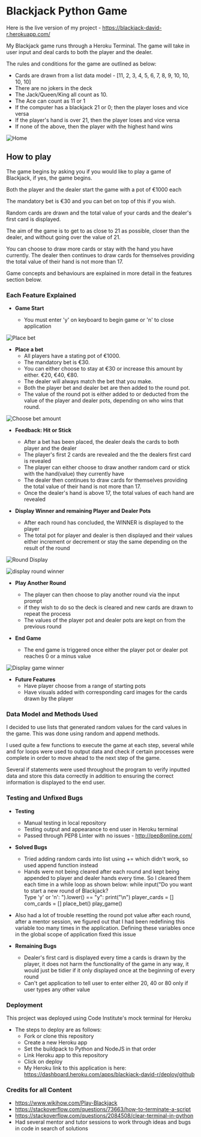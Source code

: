 

# Blackjack Python Game

Here is the live version of my project - https://blackjack-david-r.herokuapp.com/

My Blackjack game runs through a Heroku Terminal. The game will take in user input and deal cards to both the player and the dealer. 

The rules and conditions for the game are outlined as below:
- Cards are drawn from a list data model - [11, 2, 3, 4, 5, 6, 7, 8, 9, 10, 10, 10, 10]
- There are no jokers in the deck
- The Jack/Queen/King all count as 10.
- The Ace can count as 11 or 1
- If the computer has a blackjack 21 or 0; then the player loses and vice versa
- If the player's hand is over 21, then the player loses and vice versa
- If none of the above, then the player with the highest hand wins

![Home](https://user-images.githubusercontent.com/91907661/159094522-10c92534-568c-4398-9542-15e0346a1be1.png)


## How to play
The game begins by asking you if you would like to play a game of Blackjack, if yes, the game begins.

Both the player and the dealer start the game with a pot of €1000 each

The mandatory bet is €30 and you can bet on top of this if you wish.

Random cards are drawn and the total value of your cards and the dealer's first card is displayed.

The aim of the game is to get to as close to 21 as possible, closer than the dealer, and without going over the value of 21.

You can choose to draw more cards or stay with the hand you have currently. The dealer then continues to draw cards for themselves providing the total value of their hand is not more than 17.

Game concepts and behaviours are explained in more detail in the features section below.


### Each Feature Explained

- __Game Start__

  - You must enter 'y' on keyboard to begin game or 'n' to close application

![Place bet](https://user-images.githubusercontent.com/91907661/159094705-b0995e41-f613-4bb4-b354-601210d196e9.png)


- __Place a bet__
  - All players have a stating pot of €1000.
  - The mandatory bet is €30.
  - You can either choose to stay at €30 or increase this amount by either.
  €20, €40, €80.
  - The dealer will always match the bet that you make.
  - Both the player bet and dealer bet are then added to the round pot.
  - The value of the round pot is either added to or deducted from the value of the player and dealer pots, depending on who wins that round.

![Choose bet amount](https://user-images.githubusercontent.com/91907661/159094900-deee0671-be38-49e2-8549-b6d64ef66aec.png)


- __Feedback: Hit or Stick__
  - After a bet has been placed, the dealer deals the cards to both player and the dealer
  - The player's first 2 cards are revealed and the the dealers first card is revealed
  - The player can either choose to draw another random card or stick with the hand(value) they currently have
  - The dealer then continues to draw cards for themselves providing the total value of their hand is not more than 17.
  - Once the dealer's hand is above 17, the total values of each hand are revealed


- __Display Winner and remaining Player and Dealer Pots__
  - After each round has concluded, the WINNER is displayed to the player
  - The total pot for player and dealer is then displayed and their values either increment or decrement or stay the same depending on 
  the result of the round

![Round Display](https://user-images.githubusercontent.com/91907661/159095160-b84c8283-e455-4342-829e-bfb4b591bbf6.png)

![display round winner](https://user-images.githubusercontent.com/91907661/159095267-0be6a9c6-0dbe-46f7-9736-57b180b1564c.png)


- __Play Another Round__
  - The player can then choose to play another round via the input prompt
  - if they wish to do so the deck is cleared and new cards are drawn to repeat the process
  - The values of the player pot and dealer pots are kept on from the previous round


- __End Game__
  - The end game is triggered once either the player pot or dealer pot reaches 0 or a minus value

![Display game winner](https://user-images.githubusercontent.com/91907661/159095814-5e100df7-d79b-47c5-a694-b7033dfcdaa9.png)


- __Future Features__
  - Have player choose from a range of starting pots
  - Have visuals added with corresponding card images for the cards drawn by the player


### Data Model and Methods Used
I decided to use lists that generated random values for the card values in the game. This was done using random and append methods.

I used quite a few functions to execute the game at each step, several while and for loops were used to output data and check if certain 
processes were complete in order to move ahead to the next step of the game.

Several if statements were used throughout the program to verify inputted data and store this data correctly in addition to ensuring the correct information is displayed to the end user.


### Testing and Unfixed Bugs

- __Testing__
  - Manual testing in local repository
  - Testing output and appearance to end user in Heroku terminal
  - Passed through PEP8 Linter with no issues - http://pep8online.com/


- __Solved Bugs__
  - Tried adding random cards into list using += which didn't work, so used append function instead
  - Hands were not being cleared after each round and kept being appended to player and dealer hands every time. So I cleared them each time in a while loop as shown below:
while input("Do you want to start a new round of Blackjack? \
Type 'y' or 'n': ").lower() == "y":
    print("\n")
    player_cards = []
    com_cards = []
    place_bet()
    play_game()
- Also had a lot of trouble resetting the round pot value after each round, after a mentor session, we figured out that I had been redefining this variable too many times in the application. Defining these variables once in the global scope of application fixed this issue


- __Remaining Bugs__
  - Dealer's first card is displayed every time a cards is drawn by the player, it does not harm the functionality of the game in any way, 
it would just be tidier if it only displayed once at the beginning of every round
  - Can't get application to tell user to enter either 20, 40 or 80 only if user types any other value


### Deployment
This project was deployed using Code Institute's mock terminal for Heroku
- The steps to deploy are as follows: 
  - Fork or clone this repository 
  - Create a new Heroku app
  - Set the buildpack to Python and NodeJS in that order
  - Link Heroku app to this repository
  - Click on deploy
  - My Heroku link to this application is here: https://dashboard.heroku.com/apps/blackjack-david-r/deploy/github


### Credits for all Content 
- https://www.wikihow.com/Play-Blackjack
- https://stackoverflow.com/questions/73663/how-to-terminate-a-script
- https://stackoverflow.com/questions/2084508/clear-terminal-in-python
- Had several mentor and tutor sessions to work through ideas and bugs in code in search of solutions
